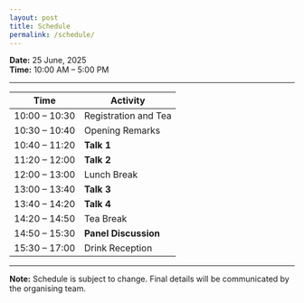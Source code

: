 ```yaml
---
layout: post
title: Schedule
permalink: /schedule/
---
```

**Date:** 25 June, 2025  
**Time:** 10:00 AM – 5:00 PM

---

| **Time**         | **Activity**                    |
|------------------|----------------------------------|
| 10:00 – 10:30     | Registration and Tea            |
| 10:30 – 10:40     | Opening Remarks                 |
| 10:40 – 11:20     | **Talk 1**                          |
| 11:20 – 12:00     | **Talk 2**                          |
| 12:00 – 13:00     | Lunch Break                     |
| 13:00 – 13:40     | **Talk 3**                         |
| 13:40 – 14:20     | **Talk 4**                       |
| 14:20 – 14:50     | Tea Break                       |
| 14:50 – 15:30     | **Panel Discussion**            |
| 15:30 – 17:00     | Drink Reception                 |

---

**Note:** Schedule is subject to change. Final details will be communicated by the organising team.
